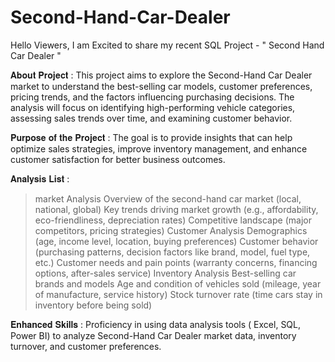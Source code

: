 # Second-Hand-Car-Dealer
Hello Viewers,
 I am Excited to share my recent SQL Project - " Second Hand Car Dealer "
 
 𝐀𝐛𝐨𝐮𝐭 𝐏𝐫𝐨𝐣𝐞𝐜𝐭 :
 This project aims to explore the Second-Hand Car Dealer market to understand the best-selling car models, customer preferences, pricing trends, and the factors influencing purchasing decisions. The analysis will focus on identifying high-performing vehicle categories, assessing sales trends over time, and examining customer behavior. 

 𝐏𝐮𝐫𝐩𝐨𝐬𝐞 𝐨𝐟 𝐭𝐡𝐞 𝐏𝐫𝐨𝐣𝐞𝐜𝐭 :
 The goal is to provide insights that can help optimize sales strategies, improve inventory management, and enhance customer satisfaction for better business outcomes.
 
 𝐀𝐧𝐚𝐥𝐲𝐬𝐢𝐬 𝐋𝐢𝐬𝐭 :
 >  market Analysis
Overview of the second-hand car market (local, national, global)
Key trends driving market growth (e.g., affordability, eco-friendliness, depreciation rates)
Competitive landscape (major competitors, pricing strategies)
 > Customer Analysis
Demographics (age, income level, location, buying preferences)
Customer behavior (purchasing patterns, decision factors like brand, model, fuel type, etc.)
Customer needs and pain points (warranty concerns, financing options, after-sales service)
 >  Inventory Analysis
Best-selling car brands and models
Age and condition of vehicles sold (mileage, year of manufacture, service history)
Stock turnover rate (time cars stay in inventory before being sold)

𝐄𝐧𝐡𝐚𝐧𝐜𝐞𝐝 𝐒𝐤𝐢𝐥𝐥𝐬 :
Proficiency in using data analysis tools ( Excel, SQL, Power BI) to analyze Second-Hand Car Dealer market data, inventory turnover, and customer preferences.
